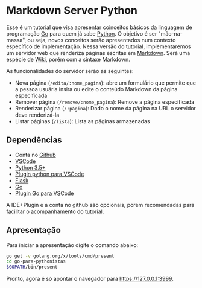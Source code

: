 # Markdown Server Python

Esse é um tutorial que visa apresentar coinceitos básicos da linguagem de programação [Go](https://golang.org/) para quem já sabe [Python](https://www.python.org/). O objetivo é ser "mão-na-massa", ou seja, novos conceitos serão apresentados num contexto específico de implementação. Nessa versão do tutorial, implementaremos um servidor web que renderiza páginas escritas em [Markdown](https://en.wikipedia.org/wiki/Markdown). Será uma espécie de [Wiki](https://pt.wikipedia.org/wiki/Wiki), porém com a sintaxe Markdown.

As funcionalidades do servidor serão as seguintes:

- Nova página (`/edita/:nome_pagina`): abre um formulário que permite que a pessoa usuária insira ou edite o conteúdo Markdown da página especificada
- Remover página (`/remove/:nome_pagina`): Remove a página especificada
- Renderizar página (`/:página`): Dado o nome da página na URL o servidor deve renderizá-la
- Listar páginas (`/lista`): Lista as páginas armazenadas

## Dependências

- Conta no [Github](github.com)
- [VSCode](https://code.visualstudio.com/)
- [Python 3.5+](https://www.python.org/downloads/)
- [Plugin python para VSCode](https://marketplace.visualstudio.com/items?itemName=ms-python.python)
- [Flask](http://flask.pocoo.org/docs/installation/)
- [Go](http://www.golangbr.org/doc/instalacao)
- [Plugin Go para VSCode](https://marketplace.visualstudio.com/items?itemName=ms-vscode.Go)

A IDE+Plugin e a conta no github são opcionais, porém recomendadas para facilitar o acompanhamento do tutorial.

## Apresentação

Para iniciar a apresentação digite o comando abaixo:

```sh
go get -v golang.org/x/tools/cmd/present
cd go-para-pythonistas
$GOPATH/bin/present
```

Pronto, agora é só apontar o navegador para https://127.0.0.1:3999.
